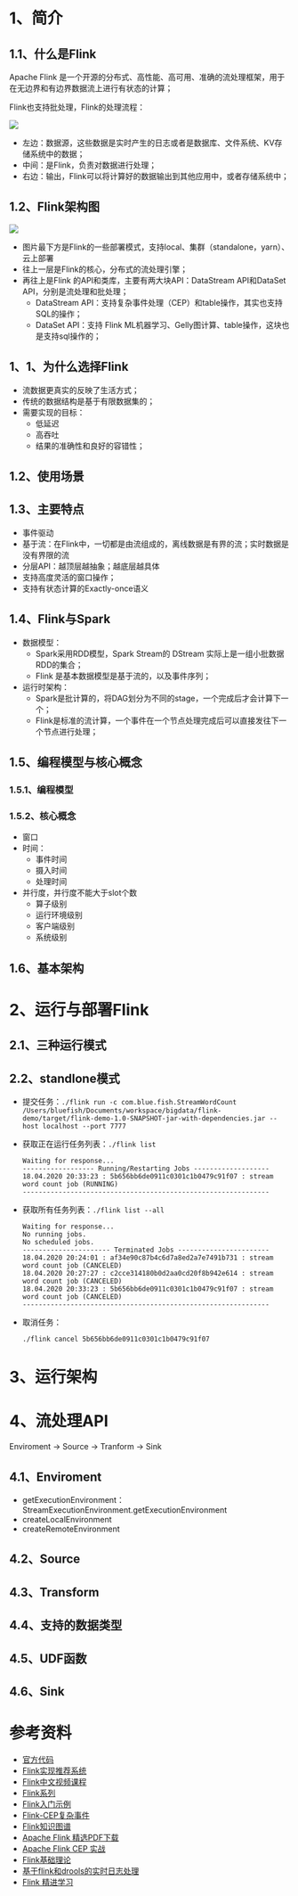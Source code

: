 # 1、简介

## 1.1、什么是Flink

Apache Flink 是一个开源的分布式、高性能、高可用、准确的流处理框架，用于在无边界和有边界数据流上进行有状态的计算；

Flink也支持批处理，Flink的处理流程：

![](image/Flink-处理基本流程.png)

- 左边：数据源，这些数据是实时产生的日志或者是数据库、文件系统、KV存储系统中的数据；
- 中间：是Flink，负责对数据进行处理；
- 右边：输出，Flink可以将计算好的数据输出到其他应用中，或者存储系统中；

## 1.2、Flink架构图

![](image/Flink-架构图.png)

- 图片最下方是Flink的一些部署模式，支持local、集群（standalone，yarn）、云上部署
- 往上一层是Flink的核心，分布式的流处理引擎；
- 再往上是Flink 的API和类库，主要有两大块API：DataStream API和DataSet API，分别是流处理和批处理；
    - DataStream API：支持复杂事件处理（CEP）和table操作，其实也支持SQL的操作；
    - DataSet API：支持 Flink ML机器学习、Gelly图计算、table操作，这块也是支持sql操作的；


































































































## 1、1、为什么选择Flink

- 流数据更真实的反映了生活方式；
- 传统的数据结构是基于有限数据集的；
- 需要实现的目标：
    - 低延迟
    - 高吞吐
    - 结果的准确性和良好的容错性；

## 1.2、使用场景

## 1.3、主要特点

- 事件驱动
- 基于流：在Flink中，一切都是由流组成的，离线数据是有界的流；实时数据是没有界限的流
- 分层API：越顶层越抽象；越底层越具体
- 支持高度灵活的窗口操作；
- 支持有状态计算的Exactly-once语义

## 1.4、Flink与Spark

- 数据模型：
    - Spark采用RDD模型，Spark Stream的 DStream 实际上是一组小批数据RDD的集合；
    - Flink 是基本数据模型是基于流的，以及事件序列；
- 运行时架构：
    - Spark是批计算的，将DAG划分为不同的stage，一个完成后才会计算下一个；
    - Flink是标准的流计算，一个事件在一个节点处理完成后可以直接发往下一个节点进行处理；

## 1.5、编程模型与核心概念

### 1.5.1、编程模型


### 1.5.2、核心概念

- 窗口
- 时间：
    - 事件时间
    - 摄入时间
    - 处理时间
- 并行度，并行度不能大于slot个数
    - 算子级别
    - 运行环境级别
    - 客户端级别
    - 系统级别

## 1.6、基本架构



# 2、运行与部署Flink

## 2.1、三种运行模式

## 2.2、standlone模式

- 提交任务：`./flink run -c com.blue.fish.StreamWordCount /Users/bluefish/Documents/workspace/bigdata/flink-demo/target/flink-demo-1.0-SNAPSHOT-jar-with-dependencies.jar --host localhost --port 7777`

- 获取正在运行任务列表：`./flink list`
    ```
    Waiting for response...
    ------------------ Running/Restarting Jobs -------------------
    18.04.2020 20:33:23 : 5b656bb6de0911c0301c1b0479c91f07 : stream word count job (RUNNING)
    --------------------------------------------------------------
    ```

- 获取所有任务列表：`./flink list --all`
    ```
    Waiting for response...
    No running jobs.
    No scheduled jobs.
    ---------------------- Terminated Jobs -----------------------
    18.04.2020 20:24:01 : af34e90c87b4c6d7a8ed2a7e7491b731 : stream word count job (CANCELED)
    18.04.2020 20:27:27 : c2cce314180b0d2aa0cd20f8b942e614 : stream word count job (CANCELED)
    18.04.2020 20:33:23 : 5b656bb6de0911c0301c1b0479c91f07 : stream word count job (CANCELED)
    --------------------------------------------------------------
    ```
- 取消任务：
    ```
    ./flink cancel 5b656bb6de0911c0301c1b0479c91f07
    ```

# 3、运行架构

# 4、流处理API

Enviroment  -> Source -> Tranform -> Sink

## 4.1、Enviroment

- getExecutionEnvironment：
    StreamExecutionEnvironment.getExecutionEnvironment
- createLocalEnvironment
- createRemoteEnvironment

## 4.2、Source

## 4.3、Transform

## 4.4、支持的数据类型

## 4.5、UDF函数

## 4.6、Sink





# 参考资料

- [官方代码](https://github.com/apache/flink)
- [Flink实现推荐系统](https://github.com/CheckChe0803/flink-recommandSystem-demo)
- [Flink中文视频课程](https://github.com/flink-china/flink-training-course)
- [Flink系列](http://wuchong.me/categories/Flink/)
- [Flink入门示例](https://github.com/zhisheng17/flink-learning)
- [Flink-CEP复杂事件](https://cloud.tencent.com/developer/article/1448608)
- [Flink知识图谱](https://yq.aliyun.com/articles/744741?spm=a2c4e.11153940.0.0.69bc12ecS2IswO)
- [Apache Flink 精选PDF下载](https://yq.aliyun.com/articles/81743?spm=a2c4e.11153940.0.0.69bc12ecS2IswO)
- [Apache Flink CEP 实战](https://yq.aliyun.com/articles/738451?utm_content=g_1000094637)
- [Flink基础理论](https://blog.csdn.net/oTengYue/article/details/102689538)
- [基于flink和drools的实时日志处理](https://www.cnblogs.com/luxiaoxun/p/13197981.html)
- [Flink 精进学习](https://www.yuque.com/docs/share/a4b45fed-7417-4789-8df3-071abb9b3cac)


